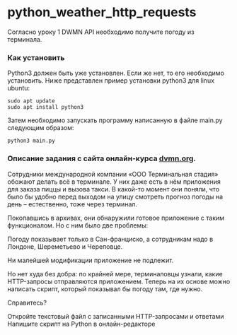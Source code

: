 # python_weather_http_requests

Согласно уроку 1 DWMN API необходимо получите погоду из терминала.

### Как установить

Python3 должен быть уже установлен. Если же нет, то его необходимо установить. Ниже представлен пример установки python3 для linux ubuntu:

```
sudo apt update
sudo apt install python3
```

Затем необходимо запускать программу написанную в файле main.py следующим образом:

```
python3 main.py
```


### Описание задания с сайта онлайн-курса [dvmn.org](https://dvmn.org/).


Сотрудники международной компании «ООО Терминальная стадия» обожают делать всё в терминале. У них даже есть в нём приложения для заказа пиццы и вызова такси. В какой-то момент они поняли, что было бы удобно перед выходом на улицу смотреть прогноз погоды на день – естественно, тоже через терминал.

Покопавшись в архивах, они обнаружили готовое приложение с таким функционалом. Но с ним было две проблемы:

Погоду показывает только в Сан-франциско, а сотрудникам надо в Лондоне, Шереметьево и Череповце.

Ни малейшей модификации приложение не подлежит.

Но нет худа без добра: по крайней мере, терминаловцы узнали, какие HTTP-запросы отправляются приложением. Теперь на их основе можно написать скрипт, который показывал бы погоду там, где нужно.

Справитесь?

Откройте текстовый файл с записанными HTTP-запросами и ответами
Напишите скрипт на Python в онлайн-редакторе
